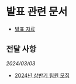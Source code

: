 # 발표 관련 문서

- [발표 자료](./2024%20H1%20Team%20Recruitment/GG%20팀원%20모집%20최종.pdf)

## 전달 사항

*2024/03/03*

- [2024년 상반기 팀원 모집](./2024%20H1%20Team%20Recruitment/팀원%20모집%20계획서.md)